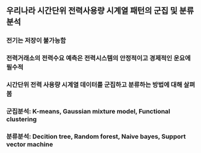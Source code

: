## 우리나라 시간단위 전력사용량 시계열 패턴의 군집 및 분류분석
### 전기는 저장이 불가능함
### 전력거래소의 전력수요 예측은 전력시스템의 안정적이고 경제적인 운요에 필수적
### 시간단위 전력 사용량 시계열 데이터를 군집하고 분류하는 방법에 대해 살펴봄
### 군집분석: K-means, Gaussian mixture model, Functional clustering
### 분류분석: Decition tree, Random forest, Naive bayes, Support vector machine
